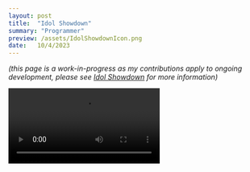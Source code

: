```yaml
---
layout: post
title:  "Idol Showdown"
summary: "Programmer"
preview: /assets/IdolShowdownIcon.png
date:   10/4/2023
---
```


*(this page is a work-in-progress as my contributions apply to ongoing development, please see [Idol Showdown](https://twitter.com/IdolShowdown) for more information)*

<video src="https://www.youtube.com/embed/ZX8HlY0Gt2k?si=FCRL4TuAz65K_J4P" controls="controls" style="max-width: 730px;">
</video>
